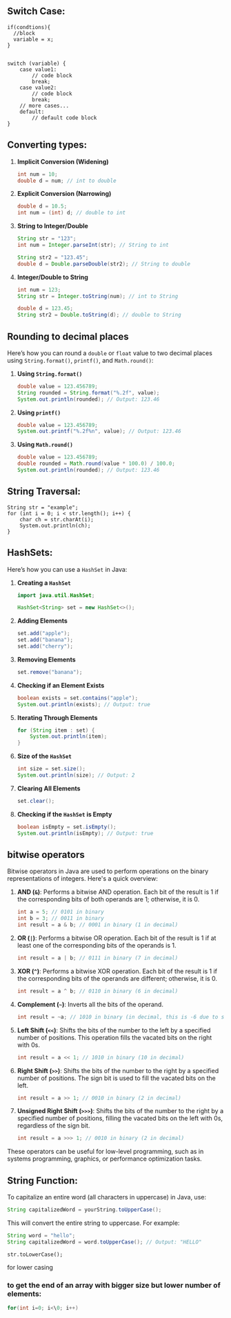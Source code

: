 ## Switch Case:

```
if(condtions){
  //block
  variable = x;
}


switch (variable) {
    case value1:
        // code block
        break;
    case value2:
        // code block
        break;
    // more cases...
    default:
        // default code block
}
```
## Converting types:

1. **Implicit Conversion (Widening)**
   ```java
   int num = 10;
   double d = num; // int to double
   ```

2. **Explicit Conversion (Narrowing)**
   ```java
   double d = 10.5;
   int num = (int) d; // double to int
   ```

3. **String to Integer/Double**
   ```java
   String str = "123";
   int num = Integer.parseInt(str); // String to int

   String str2 = "123.45";
   double d = Double.parseDouble(str2); // String to double
   ```

4. **Integer/Double to String**
   ```java
   int num = 123;
   String str = Integer.toString(num); // int to String

   double d = 123.45;
   String str2 = Double.toString(d); // double to String
   ```

## Rounding to decimal places

Here’s how you can round a `double` or `float` value to two decimal places using `String.format()`, `printf()`, and `Math.round()`:

1. **Using `String.format()`**
   ```java
   double value = 123.456789;
   String rounded = String.format("%.2f", value);
   System.out.println(rounded); // Output: 123.46
   ```

2. **Using `printf()`**
   ```java
   double value = 123.456789;
   System.out.printf("%.2f%n", value); // Output: 123.46
   ```

3. **Using `Math.round()`**
   ```java
   double value = 123.456789;
   double rounded = Math.round(value * 100.0) / 100.0;
   System.out.println(rounded); // Output: 123.46
   ```

## String Traversal:
```
String str = "example";
for (int i = 0; i < str.length(); i++) {
    char ch = str.charAt(i);
    System.out.println(ch);
}
```

## HashSets:

Here’s how you can use a `HashSet` in Java:

1. **Creating a `HashSet`**
   ```java
   import java.util.HashSet;

   HashSet<String> set = new HashSet<>();
   ```

2. **Adding Elements**
   ```java
   set.add("apple");
   set.add("banana");
   set.add("cherry");
   ```

3. **Removing Elements**
   ```java
   set.remove("banana");
   ```

4. **Checking if an Element Exists**
   ```java
   boolean exists = set.contains("apple");
   System.out.println(exists); // Output: true
   ```

5. **Iterating Through Elements**
   ```java
   for (String item : set) {
       System.out.println(item);
   }
   ```

6. **Size of the `HashSet`**
   ```java
   int size = set.size();
   System.out.println(size); // Output: 2
   ```

7. **Clearing All Elements**
   ```java
   set.clear();
   ```

8. **Checking if the `HashSet` is Empty**
   ```java
   boolean isEmpty = set.isEmpty();
   System.out.println(isEmpty); // Output: true
   ```
## bitwise operators 

Bitwise operators in Java are used to perform operations on the binary representations of integers. Here's a quick overview:

1. **AND (`&`)**: Performs a bitwise AND operation. Each bit of the result is 1 if the corresponding bits of both operands are 1; otherwise, it is 0.
   ```java
   int a = 5; // 0101 in binary
   int b = 3; // 0011 in binary
   int result = a & b; // 0001 in binary (1 in decimal)
   ```

2. **OR (`|`)**: Performs a bitwise OR operation. Each bit of the result is 1 if at least one of the corresponding bits of the operands is 1.
   ```java
   int result = a | b; // 0111 in binary (7 in decimal)
   ```

3. **XOR (`^`)**: Performs a bitwise XOR operation. Each bit of the result is 1 if the corresponding bits of the operands are different; otherwise, it is 0.
   ```java
   int result = a ^ b; // 0110 in binary (6 in decimal)
   ```

4. **Complement (`~`)**: Inverts all the bits of the operand.
   ```java
   int result = ~a; // 1010 in binary (in decimal, this is -6 due to sign bit)
   ```

5. **Left Shift (`<<`)**: Shifts the bits of the number to the left by a specified number of positions. This operation fills the vacated bits on the right with 0s.
   ```java
   int result = a << 1; // 1010 in binary (10 in decimal)
   ```

6. **Right Shift (`>>`)**: Shifts the bits of the number to the right by a specified number of positions. The sign bit is used to fill the vacated bits on the left.
   ```java
   int result = a >> 1; // 0010 in binary (2 in decimal)
   ```

7. **Unsigned Right Shift (`>>>`)**: Shifts the bits of the number to the right by a specified number of positions, filling the vacated bits on the left with 0s, regardless of the sign bit.
   ```java
   int result = a >>> 1; // 0010 in binary (2 in decimal)
   ```

These operators can be useful for low-level programming, such as in systems programming, graphics, or performance optimization tasks.

## String Function:
To capitalize an entire word (all characters in uppercase) in Java, use:

```java
String capitalizedWord = yourString.toUpperCase();
```

This will convert the entire string to uppercase. For example:

```java
String word = "hello";
String capitalizedWord = word.toUpperCase(); // Output: "HELLO"
```

```
str.toLowerCase();
```
for lower casing 


### to get the end of an array with bigger size but lower number of elements:

```java
for(int i=0; i<\0; i++)
```